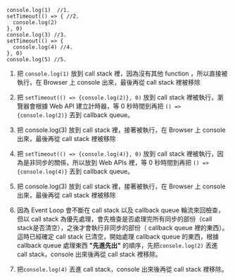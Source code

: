 ```javascript=
console.log(1)  //1.
setTimeout(() => { //2.
  console.log(2)
}, 0)
console.log(3) //3.
setTimeout(() => {
  console.log(4) //4.
}, 0)
console.log(5) //5.
```
1. 把 `console.log(1)` 放到 call stack 裡，因為沒有其他 function ，所以直接被執行，在 Browser 上 console 出來，最後再從 call stack 裡被移除

2. 把 `setTimeout(() => {console.log(2)}, 0)` 放到 call stack 裡被執行，瀏覽器會根據 Web API 建立計時器，等 0 秒時間到再把 `() => {console.log(2)}` 丟到 callback queue。


3. 把 console.log(3) 放到 call stack 裡，接著被執行，在 Browser 上 console 出來，最後再從 call stack 裡被移除

4. 把 `setTimeout(() => {console.log(4)}, 0)` 放到 call stack 裡被執行，因為是非同步的關係，所以放到 Web APIs 裡，等 0 秒時間到再把 `() => {console.log(4)}` 丟到 callback queue。

5. 把 console.log(3) 放到 call stack 裡，接著被執行，在 Browser 上 console 出來，最後再從 call stack 裡被移除

7. 因為 Event Loop 會不斷在 call stack 以及 callback queue 輪流來回檢查，但以 call stack 為優先處理，會先檢查是否處理完所有同步的部份（call stack是否清空），之後才會執行非同步的部份（ callback queue 裡的東西）。這時已經確定 call stack 已清空，開始處理 callback queue 的東西，根據 callback queue 處理東西 **"先進先出"** 的順序，先把`console.log(2)` 丟進 call stack，console 出來後再從 call stack 裡移除。

9. 把`console.log(4)` 丟進 call stack，console 出來後再從 call stack 裡移除。
